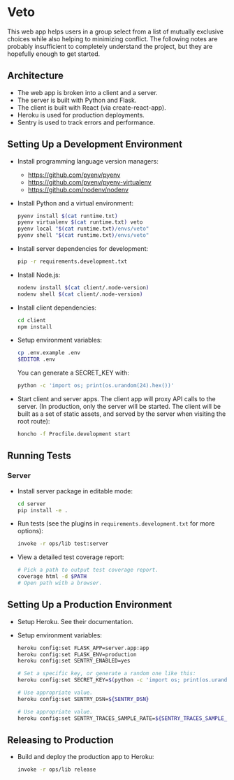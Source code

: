 # Veto

This web app helps users in a group select from a list of mutually exclusive
choices while also helping to minimizing conflict. The following notes are
probably insufficient to completely understand the project, but they are
hopefully enough to get started.

## Architecture

* The web app is broken into a client and a server.
* The server is built with Python and Flask.
* The client is built with React (via create-react-app).
* Heroku is used for production deployments.
* Sentry is used to track errors and performance.

## Setting Up a Development Environment

- Install programming language version managers:

  - https://github.com/pyenv/pyenv
  - https://github.com/pyenv/pyenv-virtualenv
  - https://github.com/nodenv/nodenv

- Install Python and a virtual environment:

  ```sh
  pyenv install $(cat runtime.txt)
  pyenv virtualenv $(cat runtime.txt) veto
  pyenv local "$(cat runtime.txt)/envs/veto"
  pyenv shell "$(cat runtime.txt)/envs/veto"
  ```

- Install server dependencies for development:

  ```sh
  pip -r requirements.development.txt
  ```

- Install Node.js:

  ```sh
  nodenv install $(cat client/.node-version)
  nodenv shell $(cat client/.node-version)
  ```

- Install client dependencies:

  ```sh
  cd client
  npm install
  ```

- Setup environment variables:

  ```sh
  cp .env.example .env
  $EDITOR .env
  ```

  You can generate a SECRET_KEY with:

  ```sh
  python -c 'import os; print(os.urandom(24).hex())'
  ```

- Start client and server apps. The client app will proxy API calls to the
  server. (In production, only the server will be started. The client will be
  built as a set of static assets, and served by the server when visiting the
  root route):

  ```sh
  honcho -f Procfile.development start
  ```

## Running Tests

### Server

- Install server package in editable mode:

  ```sh
  cd server
  pip install -e .
  ```

- Run tests (see the plugins in `requirements.development.txt` for more options):

  ```sh
  invoke -r ops/lib test:server
  ```

- View a detailed test coverage report:

  ```sh
  # Pick a path to output test coverage report.
  coverage html -d $PATH
  # Open path with a browser.
  ```

## Setting Up a Production Environment

- Setup Heroku. See their documentation.

- Setup environment variables:

  ```sh
  heroku config:set FLASK_APP=server.app:app
  heroku config:set FLASK_ENV=production
  heroku config:set SENTRY_ENABLED=yes

  # Set a specific key, or generate a random one like this:
  heroku config:set SECRET_KEY=$(python -c 'import os; print(os.urandom(24).hex())')

  # Use appropriate value.
  heroku config:set SENTRY_DSN=${SENTRY_DSN}

  # Use appropriate value.
  heroku config:set SENTRY_TRACES_SAMPLE_RATE=${SENTRY_TRACES_SAMPLE_RATE}
  ```

## Releasing to Production

- Build and deploy the production app to Heroku:

  ```sh
  invoke -r ops/lib release
  ```
